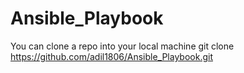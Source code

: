 # Ansible_Playbook

You can clone a repo into your local machine
git clone https://github.com/adil1806/Ansible_Playbook.git
